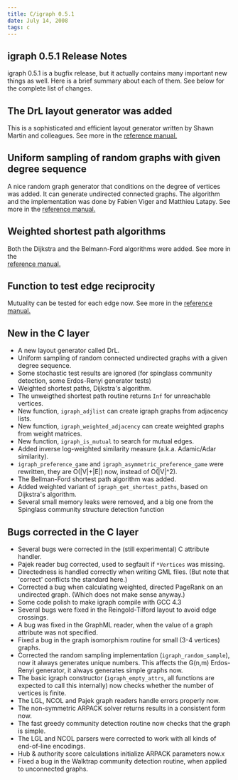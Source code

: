 ```yaml
---
title: C/igraph 0.5.1
date: July 14, 2008
tags: c
---
```


igraph 0.5.1 Release Notes
--------------------------

igraph 0.5.1 is a bugfix release, but it actually contains many 
important new things as well. Here is a brief summary about each of 
them. See below for the complete list of changes.

<!--more-->

## The DrL layout generator was added

This is a sophisticated and efficient layout generator written by 
Shawn Martin and colleagues. See more in the 
<a href="doc-0.5.1/html/ch14s01s04.html">reference
manual.</a>

## Uniform sampling of random graphs with given degree sequence

A nice random graph generator that conditions on the degree of vertices 
was added. It can generate undirected connected graphs.
The algorithm and the implementation was done by Fabien Viger and Matthieu Latapy.
See more in the 
<a href="doc-0.5.1/html/igraph_degree_sequence_game.html">
reference manual.</a>

## Weighted shortest path algorithms

Both the Dijkstra and the Belmann-Ford algorithms were added. 
See more in the  
<a href="doc-0.5.1/html/ch10s02.html">reference manual.</a>

## Function to test edge reciprocity

Mutuality can be tested for each edge now. See more in the
<a href="doc-0.5.1/html/igraph_is_mutual.html">reference manual.</a>

New in the C layer
------------------

- A new layout generator called DrL.
- Uniform sampling of random connected undirected graphs with a 
  given degree sequence.
- Some stochastic test results are ignored (for spinglass community
  detection, some Erdos-Renyi generator tests)
- Weighted shortest paths, Dijkstra's algorithm.
- The unweigthed shortest path routine returns `Inf` for unreachable
  vertices.
- New function, `igraph_adjlist` can create igraph graphs from 
  adjacency lists.
- New function, `igraph_weighted_adjacency` can create weighted graphs 
  from weight matrices.
- New function, `igraph_is_mutual` to search for mutual edges.
- Added inverse log-weighted similarity measure (a.k.a. Adamic/Adar
  similarity).
- `igraph_preference_game` and `igraph_asymmetric_preference_game` were 
  rewritten, they are O(|V|+|E|) now, instead of O(|V|^2).
- The Bellman-Ford shortest path algorithm was added.
- Added weighted variant of `igraph_get_shortest_paths`, based on
  Dijkstra's algorithm.
- Several small memory leaks were removed, and a big one from the Spinglass
  community structure detection function

Bugs corrected in the C layer
-----------------------------

- Several bugs were corrected in the (still experimental) C attribute
  handler.
- Pajek reader bug corrected, used to segfault if `*Vertices`
  was missing.
- Directedness is handled correctly when writing GML files.
  (But note that 'correct' conflicts the standard here.)
- Corrected a bug when calculating weighted, directed PageRank on an 
  undirected graph. (Which does not make sense anyway.)
- Some code polish to make igraph compile with GCC 4.3
- Several bugs were fixed in the Reingold-Tilford layout to avoid 
  edge crossings.
- A bug was fixed in the GraphML reader, when the value of a graph
  attribute was not specified.
- Fixed a bug in the graph isomorphism routine for small (3-4 vertices)
  graphs.
- Corrected the random sampling implementation (`igraph_random_sample`),
  now it always generates unique numbers. This affects the 
  G(n,m) Erdos-Renyi generator, it always generates simple graphs now.
- The basic igraph constructor (`igraph_empty_attrs`, all functions 
  are expected to call this internally) now checks whether the number
  of vertices is finite.
- The LGL, NCOL and Pajek graph readers handle errors properly now.
- The non-symmetric ARPACK solver returns results in a consistent form
  now.
- The fast greedy community detection routine now checks that the graph
  is simple.
- The LGL and NCOL parsers were corrected to work with all 
  kinds of end-of-line encodings.
- Hub & authority score calculations initialize ARPACK parameters now.x
- Fixed a bug in the Walktrap community detection routine, when applied 
  to unconnected graphs.
